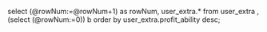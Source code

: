 
select (@rowNum:=@rowNum+1) as rowNum, user_extra.*  from user_extra ,(select (@rowNum:=0)) b order by user_extra.profit_ability desc;